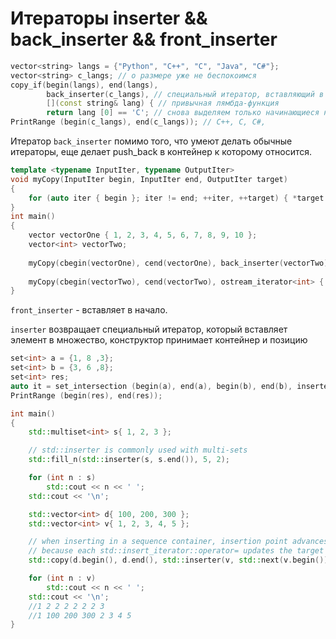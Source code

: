 # Итераторы inserter && back_inserter && front_inserter
```cpp
vector<string> langs = {"Python", "C++", "C", "Java", "C#"}; 
vector<string> c_langs; // о размере уже не беспокоимся 
copy_if(begin(langs), end(langs), 
		back_inserter(c_langs), // специальный итератор, вставляющий в конец 
		[](const string& lang) { // привычная лямбда-функция 
		return lang [0] == 'C'; // снова выделяем только начинающиеся на C }); 
PrintRange (begin(c_langs), end(c_langs)); // C++, C, C#,
```

Итератор `back_inserter` помимо того, что умеют делать обычные итераторы, еще делает push_back в контейнер к которому относится.

```cpp
template <typename InputIter, typename OutputIter>
void myCopy(InputIter begin, InputIter end, OutputIter target)
{
	for (auto iter { begin }; iter != end; ++iter, ++target) { *target = *iter; }
}
int main()
{
	vector vectorOne { 1, 2, 3, 4, 5, 6, 7, 8, 9, 10 };
	vector<int> vectorTwo;
	
	myCopy(cbegin(vectorOne), cend(vectorOne), back_inserter(vectorTwo));
	
	myCopy(cbegin(vectorTwo), cend(vectorTwo), ostream_iterator<int> { cout, " " });
}
```

`front_inserter` - вставляет в начало.

`inserter` возвращает специальный итератор, который вставляет элемент в множество, конструктор принимает контейнер и позицию

```cpp
set<int> a = {1, 8 ,3};
set<int> b = {3, 6 ,8};
set<int> res; 
auto it = set_intersection (begin(a), end(a), begin(b), end(b), inserter(res , end(res)));
PrintRange (begin(res), end(res));
```


```cpp
int main()
{
    std::multiset<int> s{ 1, 2, 3 };

    // std::inserter is commonly used with multi-sets
    std::fill_n(std::inserter(s, s.end()), 5, 2);

    for (int n : s)
        std::cout << n << ' ';
    std::cout << '\n';

    std::vector<int> d{ 100, 200, 300 };
    std::vector<int> v{ 1, 2, 3, 4, 5 };

    // when inserting in a sequence container, insertion point advances
    // because each std::insert_iterator::operator= updates the target iterator
    std::copy(d.begin(), d.end(), std::inserter(v, std::next(v.begin())));

    for (int n : v)
        std::cout << n << ' ';
    std::cout << '\n';
	//1 2 2 2 2 2 2 3
	//1 100 200 300 2 3 4 5
}
```